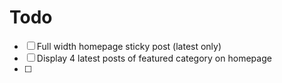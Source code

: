 # Todo
- [ ] Full width homepage sticky post (latest only)
- [ ] Display 4 latest posts of featured category on homepage
- [ ] 
